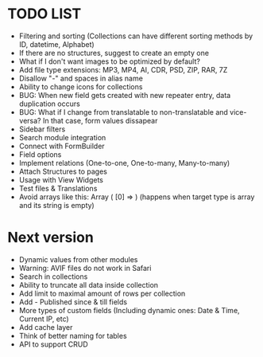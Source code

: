TODO LIST
=========

* Filtering and sorting (Collections can have different sorting methods by ID, datetime, Alphabet)
* If there are no structures, suggest to create an empty one
* What if I don't want images to be optimized by default?
* Add file type extensions: MP3, MP4, AI, CDR, PSD, ZIP, RAR, 7Z
* Disallow "-" and spaces in alias name
* Ability to change icons for collections
* BUG: When new field gets created with new repeater entry, data duplication occurs
* BUG: What if I change from translatable to non-translatable and vice-versa? In that case, form values dissapear
* Sidebar filters
* Search module integration
* Connect with FormBuilder
* Field options
* Implement relations (One-to-one, One-to-many, Many-to-many)
* Attach Structures to pages
* Usage with View Widgets
* Test files & Translations
* Avoid arrays like this: Array ( [0] => ) (happens when target type is array and its string is empty)

# Next version

* Dynamic values from other modules
* Warning: AVIF files do not work in Safari
* Search in collections
* Ability to truncate all data inside collection
* Add limit to maximal amount of rows per collection
* Add - Published since & till fields
* More types of custom fields (Including dynamic ones: Date & Time, Current IP, etc)
* Add cache layer
* Think of better naming for tables
* API to support CRUD